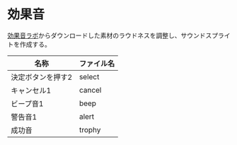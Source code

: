 # 効果音

[効果音ラボ](https://soundeffect-lab.info/sound/button/)からダウンロードした素材のラウドネスを調整し、サウンドスプライトを作成する。

| 名称              | ファイル名 |
|-------------------|------------|
| 決定ボタンを押す2 | select     |
| キャンセル1       | cancel     |
| ビープ音1         | beep       |
| 警告音1           | alert      |
| 成功音            | trophy     |


